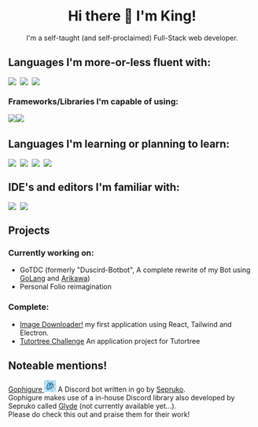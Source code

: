  <link rel="stylesheet" href="https://cdn.jsdelivr.net/gh/devicons/devicon@v2.14.0/devicon.min.css"> 
<h1 align="center"> Hi there 👋 I'm King! </h1>

<p align="center">
I'm a self-taught (and self-proclaimed) Full-Stack web developer.
</p>

## Languages I'm more-or-less fluent with:
<div style="display:flex;">
  <img width="24" src="https://cdn.jsdelivr.net/gh/devicons/devicon/icons/javascript/javascript-original.svg" />
  <img width="24" src="https://cdn.jsdelivr.net/gh/devicons/devicon/icons/typescript/typescript-original.svg" />
  <img width="24" src="https://cdn.jsdelivr.net/gh/devicons/devicon/icons/go/go-original-wordmark.svg" />
</div>

### Frameworks/Libraries I'm capable of using:
<div style="display:flex;">
   <a href="https://reactjs.org" target="_blank"><img width="24" src="https://cdn.jsdelivr.net/gh/devicons/devicon/icons/react/react-original.svg" /></a>
   <a href="https://sass-lang.com" target="_blank"><img width="24" src="https://cdn.jsdelivr.net/gh/devicons/devicon/icons/sass/sass-original.svg" /></a>
</div>

## Languages I'm learning or planning to learn:
<div style="display:flex;">
 <img width="24" src="https://cdn.jsdelivr.net/gh/devicons/devicon/icons/zig/zig-original.svg" />
 <img width="24" src="https://cdn.jsdelivr.net/gh/devicons/devicon/icons/java/java-original.svg" />
 <img width="24" src="https://cdn.jsdelivr.net/gh/devicons/devicon/icons/kotlin/kotlin-original.svg" />
 <img width="24" src="https://cdn.jsdelivr.net/gh/devicons/devicon/icons/c/c-original.svg" />
</div>

## IDE's and editors I'm familiar with:
<div style="display:flex;">
   <img width="24" src="https://cdn.jsdelivr.net/gh/devicons/devicon/icons/vscode/vscode-original.svg" />
   <img width="24" src="https://cdn.jsdelivr.net/gh/devicons/devicon/icons/jetbrains/jetbrains-original.svg" />
</div>

## Projects
### Currently working on:
- GoTDC (formerly "Duscird-Botbot", A complete rewrite of my Bot using [GoLang](https://golang.org) and [Arikawa](https://github.com/diamondburned/arikawa))
- Personal Folio reimagination

### Complete:
- [Image Downloader!](https://github.com/kingultron99/image-downloader) my first application using React, Tailwind and Electron.
- [Tutortree Challenge](https://github.com/kingultron99/tutortree-challenge) An application project for Tutortree

## Noteable mentions!
[Gophigure <img width="24" src="https://github.com/Gophigure/branding/blob/main/png/Gophigure_Icon.png?raw=true" alt="Gophigure Icon"/>](https://github.com/gophigure) A Discord bot written in go by [Sepruko](https://github.com/sepruko).<br/> Gophigure makes use of a in-house Discord library also developed by Sepruko called [Glyde](https://github.com/gophigure/glyde) (not currently available yet...).<br/> Please do check this out and praise them for their work!
